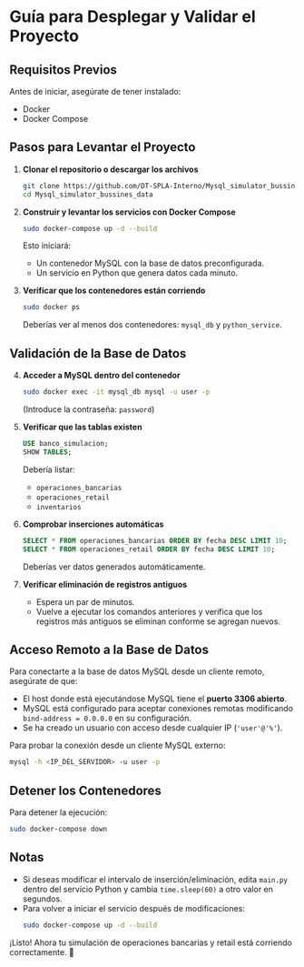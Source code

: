 # Guía para Desplegar y Validar el Proyecto

## Requisitos Previos
Antes de iniciar, asegúrate de tener instalado:
- Docker
- Docker Compose

## Pasos para Levantar el Proyecto

1. **Clonar el repositorio o descargar los archivos**
   ```sh
   git clone https://github.com/DT-SPLA-Interno/Mysql_simulator_bussines_data.git
   cd Mysql_simulator_bussines_data
   ```

2. **Construir y levantar los servicios con Docker Compose**
   ```sh
   sudo docker-compose up -d --build
   ```
   Esto iniciará:
   - Un contenedor MySQL con la base de datos preconfigurada.
   - Un servicio en Python que genera datos cada minuto.

3. **Verificar que los contenedores están corriendo**
   ```sh
   sudo docker ps
   ```
   Deberías ver al menos dos contenedores: `mysql_db` y `python_service`.

## Validación de la Base de Datos

4. **Acceder a MySQL dentro del contenedor**
   ```sh
   sudo docker exec -it mysql_db mysql -u user -p
   ```
   (Introduce la contraseña: `password`)

5. **Verificar que las tablas existen**
   ```sql
   USE banco_simulacion;
   SHOW TABLES;
   ```
   Debería listar:
   - `operaciones_bancarias`
   - `operaciones_retail`
   - `inventarios`

6. **Comprobar inserciones automáticas**
   ```sql
   SELECT * FROM operaciones_bancarias ORDER BY fecha DESC LIMIT 10;
   SELECT * FROM operaciones_retail ORDER BY fecha DESC LIMIT 10;
   ```
   Deberías ver datos generados automáticamente.

7. **Verificar eliminación de registros antiguos**
   - Espera un par de minutos.
   - Vuelve a ejecutar los comandos anteriores y verifica que los registros más antiguos se eliminan conforme se agregan nuevos.

## Acceso Remoto a la Base de Datos
Para conectarte a la base de datos MySQL desde un cliente remoto, asegúrate de que:
- El host donde está ejecutándose MySQL tiene el **puerto 3306 abierto**.
- MySQL está configurado para aceptar conexiones remotas modificando `bind-address = 0.0.0.0` en su configuración.
- Se ha creado un usuario con acceso desde cualquier IP (`'user'@'%'`).

Para probar la conexión desde un cliente MySQL externo:
```sh
mysql -h <IP_DEL_SERVIDOR> -u user -p
```

## Detener los Contenedores
Para detener la ejecución:
```sh
sudo docker-compose down
```

## Notas
- Si deseas modificar el intervalo de inserción/eliminación, edita `main.py` dentro del servicio Python y cambia `time.sleep(60)` a otro valor en segundos.
- Para volver a iniciar el servicio después de modificaciones:
  ```sh
  sudo docker-compose up -d --build
  ```

¡Listo! Ahora tu simulación de operaciones bancarias y retail está corriendo correctamente. 🚀
